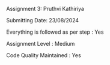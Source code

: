 Assignment 3: Pruthvi Kathiriya

Submitting Date: 23/08/2024

Everything is followed as per step : Yes

Assignment Level : Medium

Code Quality Maintained : Yes
